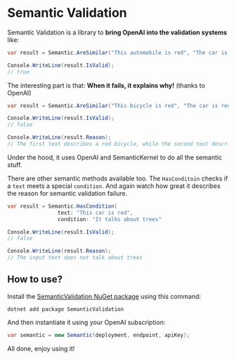 # Semantic Validation
Semantic Validation is a library to **bring OpenAI into the validation systems** like:
```csharp
var result = Semantic.AreSimilar("This automobile is red", "The car is red");

Console.WriteLine(result.IsValid);
// true
```
The interesting part is that: **When it fails, it explains why!** (thanks to OpenAI)
```csharp
var result = Semantic.AreSimilar("This bicycle is red", "The car is red");

Console.WriteLine(result.IsValid);
// false

Console.WriteLine(result.Reason);
// The first text describes a red bicycle, while the second text describes a red car. They are not semantically equivalent.
```
Under the hood, it uses OpenAI and SemanticKernel to do all the semantic stuff.

There are other semantic methods available too. The `HasConditoin` checks if a `text` meets a special `condition`. And again watch how 
great it describes the reason for semantic validation failure.
```csharp
var result = Semantic.HasCondition(
                text: "This car is red",
                condition: "It talks about trees"

Console.WriteLine(result.IsValid);
// false

Console.WriteLine(result.Reason);
// The input text does not talk about trees
```

## How to use?
Install the [SemanticValidation NuGet package](https://www.nuget.org/packages/SemanticValidation) using this command:
```command
dotnet add package SemanticValidation
```

And then instantiate it using your OpenAI subscription:
```csharp
var semantic = new Semantic(deployment, endpoint, apiKey);
```
All done, enjoy using it!
